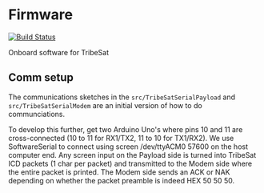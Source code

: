 # Firmware

[![Build Status](https://travis-ci.org/tribesat/firmware.svg?branch=master)](https://travis-ci.org/tribesat/firmware)

Onboard software for TribeSat

## Comm setup

The communications sketches in the `src/TribeSatSerialPayload` and `src/TribeSatSerialModem` are an initial version of how to do communciations.

To develop this further, get two Arduino Uno's where pins 10 and 11 are cross-connected (10 to 11 for RX1/TX2, 11 to 10 for TX1/RX2). We use SoftwareSerial to connect using screen /dev/ttyACM0 57600 on the host computer end. Any screen input on the Payload side is turned into TribeSat ICD packets (1 char per packet) and transmitted to the Modem side where the entire packet is printed. The Modem side sends an ACK or NAK depending on whether the packet preamble is indeed HEX 50 50 50.
